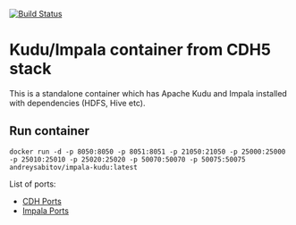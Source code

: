 [![Build Status](https://travis-ci.org/andreysabitov/docker-impala-kudu.svg?branch=master)](https://travis-ci.org/andreysabitov/docker-impala-kudu)

# Kudu/Impala container from CDH5 stack

This is a standalone container which has Apache Kudu and Impala installed with dependencies (HDFS, Hive etc).

## Run container

```
docker run -d -p 8050:8050 -p 8051:8051 -p 21050:21050 -p 25000:25000 -p 25010:25010 -p 25020:25020 -p 50070:50070 -p 50075:50075 andreysabitov/impala-kudu:latest
```

List of ports:

* [CDH Ports](http://www.cloudera.com/documentation/enterprise/latest/topics/cdh_ig_ports_cdh5.html)
* [Impala Ports](http://www.cloudera.com/content/www/en-us/documentation/enterprise/latest/topics/cm_ig_ports_impala.html)
